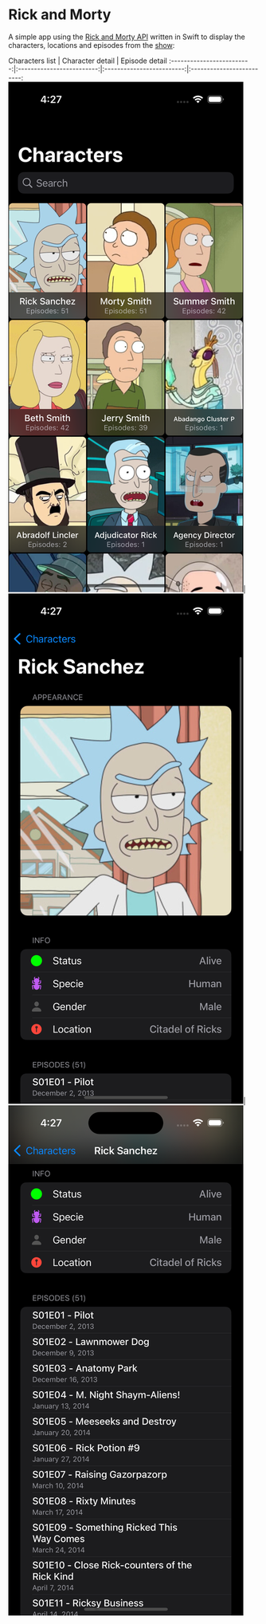 # Rick and Morty

A simple app using the [Rick and Morty API](https://rickandmortyapi.com) written in Swift to display the characters, locations and episodes from the [show](https://en.wikipedia.org/wiki/Rick_and_Morty):

Characters list           |  Character detail    |  Episode detail
:-------------------------:|:-------------------------:|:-------------------------:|:-------------------------:
<img alt="Characters list" src="Screenshots/characters_list.png">|<img alt="Character detail" src="Screenshots/character_detail.png">|<img alt="Episode detail" src="Screenshots/episode_detail.png">
